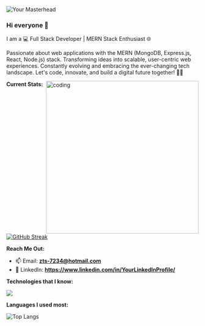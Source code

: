 ![Your Masterhead]([URL_TO_YOUR_IMAGE](https://user-images.githubusercontent.com/35267447/206916906-9bfb66d9-c419-44c2-908a-4885e610425f.gif))


### Hi everyone 👋
I am a 💻 Full Stack Developer | MERN Stack Enthusiast 🌐

Passionate about web applications with the MERN (MongoDB, Express.js, React, Node.js) stack. Transforming ideas into scalable, user-centric web experiences. Constantly evolving and embracing the ever-changing tech landscape. Let's code, innovate, and build a digital future together! 🚀✨

<!--
**ZarinTasminSejuti/ZarinTasminSejuti** is a ✨ _special_ ✨ repository because its `README.md` (this file) appears on your GitHub profile.

Here are some ideas to get you started:

- 🔭 I’m currently working on ...
- 🌱 I’m currently learning ...
- 👯 I’m looking to collaborate on ...
- 🤔 I’m looking for help with ...
- 💬 Ask me about ...
- 📫 How to reach me: ...
- 😄 Pronouns: ...
- ⚡ Fun fact: ...
-->

<img align="right" alt="coding" width="400" src="https://user-images.githubusercontent.com/35267447/206916906-9bfb66d9-c419-44c2-908a-4885e610425f.gif">


 **Current Stats:**

[![GitHub Streak](https://github-readme-streak-stats.herokuapp.com?user=ZarinTasminSejuti&theme=merko&card_width=492)](https://git.io/streak-stats)


 **Reach Me Out:**

- 📫 Email: **zts-7234@hotmail.com**
- 💬 LinkedIn: **https://www.linkedin.com/in/YourLinkedInProfile/**


**Technologies that I know:**

<p align="">
  <a href="https://skillicons.dev">
    <img src="https://skillicons.dev/icons?i=html,css,js,react,tailwind,bootstrap,firebase,git,github,nodejs,express,mongodb" />
  </a>
</p>

**Languages I used most:**

![Top Langs](https://github-readme-stats.vercel.app/api/top-langs/?username=ZarinTasminSejuti&layout=compact)
